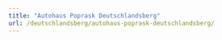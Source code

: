 ```yaml
---
title: "Autohaus Poprask Deutschlandsberg"
url: /deutschlandsberg/autohaus-poprask-deutschlandsberg/
---
```

